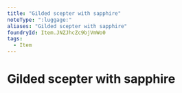```yaml
---
title: "Gilded scepter with sapphire"
noteType: ":luggage:"
aliases: "Gilded scepter with sapphire"
foundryId: Item.JNZJhcZc9bjVmWo0
tags:
  - Item
---
```


# Gilded scepter with sapphire

